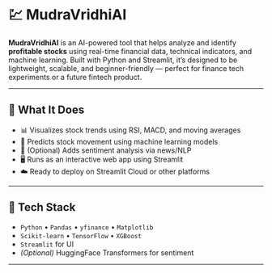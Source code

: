 # 💹 MudraVridhiAI

**MudraVridhiAI** is an AI-powered tool that helps analyze and identify **profitable stocks** using real-time financial data, technical indicators, and machine learning. Built with Python and Streamlit, it’s designed to be lightweight, scalable, and beginner-friendly — perfect for finance tech experiments or a future fintech product.

---

## 🚀 What It Does

- 📊 Visualizes stock trends using RSI, MACD, and moving averages  
- 🤖 Predicts stock movement using machine learning models  
- 🧠 (Optional) Adds sentiment analysis via news/NLP  
- 🖥️ Runs as an interactive web app using Streamlit  
- ☁️ Ready to deploy on Streamlit Cloud or other platforms

---

## 🔧 Tech Stack

- `Python` • `Pandas` • `yfinance` • `Matplotlib`  
- `Scikit-learn` • `TensorFlow` • `XGBoost`  
- `Streamlit` for UI  
- *(Optional)* HuggingFace Transformers for sentiment

---
